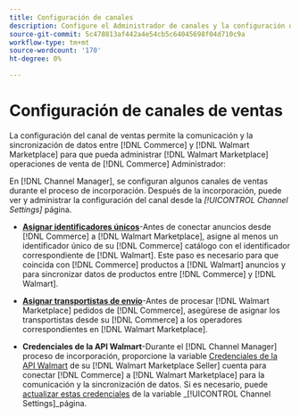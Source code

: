 ```yaml
---
title: Configuración de canales
description: Configure el Administrador de canales y la configuración del canal de ventas para la autenticación, asigne los atributos del catálogo y los operadores de envío necesarios para coordinar las operaciones de ventas entre [!DNL Commerce] y [!DNL Walmart Marketplace].
source-git-commit: 5c478813af442a4e54cb5c64045698f04d710c9a
workflow-type: tm+mt
source-wordcount: '170'
ht-degree: 0%

---
```



# Configuración de canales de ventas

La configuración del canal de ventas permite la comunicación y la sincronización de datos entre [!DNL Commerce] y [!DNL Walmart Marketplace] para que pueda administrar [!DNL Walmart Marketplace] operaciones de venta de [!DNL Commerce] Administrador:

En [!DNL Channel Manager], se configuran algunos canales de ventas durante el proceso de incorporación. Después de la incorporación, puede ver y administrar la configuración del canal desde la *[!UICONTROL Channel Settings]* página.

- **[Asignar identificadores únicos](map-catalog-attributes.md)**-Antes de conectar anuncios desde [!DNL Commerce] a [!DNL Walmart Marketplace], asigne al menos un identificador único de su [!DNL Commerce] catálogo con el identificador correspondiente de [!DNL Walmart]. Este paso es necesario para que coincida con [!DNL Commerce] productos a [!DNL Walmart] anuncios y para sincronizar datos de productos entre [!DNL Commerce] y [!DNL Walmart].

- **[Asignar transportistas de envío](map-shipping-carriers.md)**-Antes de procesar [!DNL Walmart Marketplace] pedidos de [!DNL Commerce], asegúrese de asignar los transportistas desde su [!DNL Commerce] a los operadores correspondientes en [!DNL Walmart Marketplace].

- **Credenciales de la API Walmart**-Durante el [!DNL Channel Manager] proceso de incorporación, proporcione la variable [Credenciales de la API Walmart](walmart-requirements.md#generate-a-walmart-marketplace-production-api-key) de su [!DNL Walmart Marketplace Seller] cuenta para conectar [!DNL Commerce] a [!DNL Walmart Marketplace] para la comunicación y la sincronización de datos. Si es necesario, puede [actualizar estas credenciales](manage-wmt-connection.md) de la variable _[!UICONTROL Channel Settings]_página.
